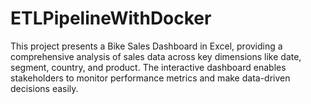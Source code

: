 # ETLPipelineWithDocker
This project presents a Bike Sales Dashboard in Excel, providing a comprehensive analysis of sales data across key dimensions like date, segment, country, and product. The interactive dashboard enables stakeholders to monitor performance metrics and make data-driven decisions easily.
